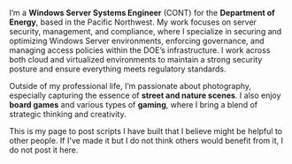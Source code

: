 I’m a **Windows Server Systems Engineer** (CONT) for the **Department of Energy**, based in the Pacific Northwest. My work focuses on server security, management, and compliance, where I specialize in securing and optimizing Windows Server environments, enforcing governance, and managing access policies within the DOE’s infrastructure. I work across both cloud and virtualized environments to maintain a strong security posture and ensure everything meets regulatory standards.

Outside of my professional life, I’m passionate about photography, especially capturing the essence of **street and nature scenes**. I also enjoy **board games** and various types of **gaming**, where I bring a blend of strategic thinking and creativity.

This is my page to post scripts I have built that I believe might be helpful to other people. If I've made it but I do not think others would benefit from it, I do not post it here.
